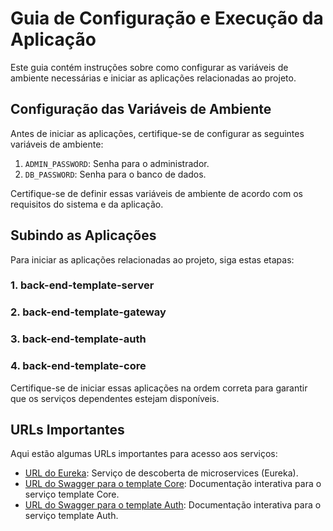 # Guia de Configuração e Execução da Aplicação

Este guia contém instruções sobre como configurar as variáveis de ambiente necessárias e iniciar as aplicações relacionadas ao projeto.

## Configuração das Variáveis de Ambiente

Antes de iniciar as aplicações, certifique-se de configurar as seguintes variáveis de ambiente:

1. `ADMIN_PASSWORD`: Senha para o administrador.
2. `DB_PASSWORD`: Senha para o banco de dados.

Certifique-se de definir essas variáveis de ambiente de acordo com os requisitos do sistema e da aplicação.

## Subindo as Aplicações

Para iniciar as aplicações relacionadas ao projeto, siga estas etapas:

### 1. back-end-template-server
### 2. back-end-template-gateway
### 3. back-end-template-auth
### 4. back-end-template-core

Certifique-se de iniciar essas aplicações na ordem correta para garantir que os serviços dependentes estejam disponíveis.

## URLs Importantes

Aqui estão algumas URLs importantes para acesso aos serviços:

- [URL do Eureka](http://localhost:8080/): Serviço de descoberta de microservices (Eureka).
- [URL do Swagger para o template Core](http://localhost:8081/template-core/swagger-ui/index.html#/): Documentação interativa para o serviço template Core.
- [URL do Swagger para o template Auth](http://localhost:8081/template-auth/swagger-ui/index.html#/): Documentação interativa para o serviço template Auth.

